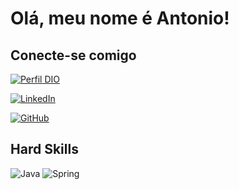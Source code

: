 
# Olá, meu nome é Antonio!

## Conecte-se comigo

[![Perfil DIO](https://img.shields.io/badge/-%20Perfil%20DIO-30A3DC?style=for-the-badge)](https://web.dio.me/users/antoniocarlosdebritobatista)

[![LinkedIn](https://img.shields.io/badge/-LinkedIn-FFF?style=for-the-badge&logo=linkedin&logoColor=30A3DC)](https://www.linkedin.com/in/antonio-c-a8a763101/)

[![GitHub](https://img.shields.io/badge/Git-000?style=for-the-badge&logo=git&logoColor=0)](https://github.com/AntonioCarlosBB)

## Hard Skills 

![Java](https://img.shields.io/badge/java-000.svg?style=for-the-badge&logo=openjdk&logoColor=white)
![Spring](https://img.shields.io/badge/spring-000.svg?style=for-the-badge&logo=spring&logoColor=white)
